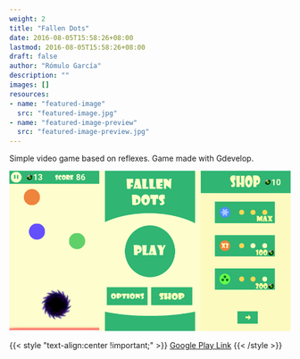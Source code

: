 ```yaml
---
weight: 2
title: "Fallen Dots"
date: 2016-08-05T15:58:26+08:00
lastmod: 2016-08-05T15:58:26+08:00
draft: false
author: "Rómulo García"
description: ""
images: []
resources:
- name: "featured-image"
  src: "featured-image.jpg"
- name: "featured-image-preview"
  src: "featured-image-preview.jpg"
---
```


Simple video game based on reflexes. Game made with Gdevelop.

![Image](image0.jpg)

{{< style "text-align:center !important;" >}}
[Google Play Link](https://play.google.com/store/apps/details?id=com.rogarmu8Games.FallenDots)
{{< /style >}}